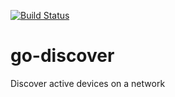 [![Build Status](https://travis-ci.org/efrenfuentes/go-discover.svg?branch=master)](https://travis-ci.org/efrenfuentes/go-discover)

# go-discover
Discover active devices on a network
